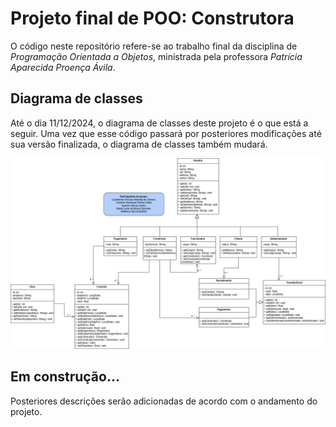 # Projeto final de POO: Construtora

O código neste repositório refere-se ao trabalho final da disciplina de *Programação Orientada a Objetos*, ministrada pela professora *Patrícia Aparecida Proença Ávila*.

## Diagrama de classes

Até o dia 11/12/2024, o diagrama de classes deste projeto é o que está a seguir. Uma vez que esse código passará por posteriores modificações até sua versão finalizada, o diagrama de classes também mudará.

![Diagrama de classes até o dia 11/12/2024](assets/classes_11_12_2024.png)

## Em construção...

Posteriores descrições serão adicionadas de acordo com o andamento do projeto.